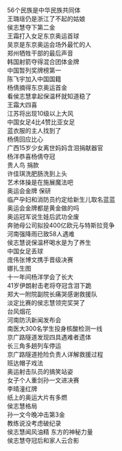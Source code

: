 56个民族是中华民族共同体  
王璐瑶仍是浙江了不起的姑娘  
侯志慧夺下第二金  
王霜打入女足东京奥运首球  
吴京是东京奥运会场外最忙的人  
郑州牺牲干部的最后声音  
韩国射箭夺得混合团体金牌  
中国暂列奖牌榜第一  
陈飞宇加入中国国籍  
杨倩摘得东京奥运首金  
看侯志慧拿起保温杯就知道稳了  
王霜大四喜  
江苏将出现10级以上大风  
中国女足4比4赞比亚女足  
蓝衣服的主人找到了  
杨倩回应比心  
广西15岁少女离世妈妈含泪捐献器官  
杨洋恭喜杨倩夺冠  
贵人鸟 捐款  
许佳琪洗肥肠洗到上头  
艺术体操是在施展魔法吧  
奥运会金牌 保研  
临产孕妇和消防员约定给新生儿取名蓝蓝  
奥运会金牌都是黄金做的吗  
奥运冠军说生娃后武功全废  
奔驰母公司拟投400亿欧元与特斯拉竞争  
河南强降雨已致58人遇难  
侯志慧说保温杯喝水是为了养生  
中国女足丢球  
庞伟张博文携手晋级决赛  
娜扎生图  
十一年间杨洋学会了长大  
41岁伊朗射击老将夺冠含泪下跪  
郑大一附院副院长痛哭感谢救援队  
淡定比赛的侯志慧领完奖哭了  
台风烟花  
河南防汛新闻发布会  
南医大300名学生投身核酸检测一线  
京广路隧道发现四具遇难者遗体  
长三角多趟列车停运  
京广路隧道抢险负责人详解救援过程  
班达帽子戏法  
奥运射击队员的搞笑站姿  
女子个人重剑孙一文进决赛  
李晴潼红牌  
纸上的奥运大片有多燃  
侯志慧格局  
孙一文今晚冲击第3金  
教练说没考虑破纪录  
侯志慧闻风油精 东方的神秘力量  
侯志慧夺冠后和家人云合影  

